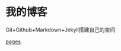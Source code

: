 我的博客
===================

Git+Github+Markdown+Jekyll搭建自己的空间  

[pages](http://pengjunlong.github.io)
